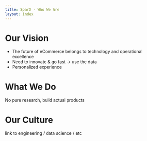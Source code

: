 ```yaml
---
title: SparX - Who We Are
layout: index
---
```


# Our Vision

- The future of eCommerce belongs to technology and operational excellence
- Need to innovate & go fast -> use the data
- Personalized experience

# What We Do

No pure research, build actual products

# Our Culture

link to engineering / data science / etc
